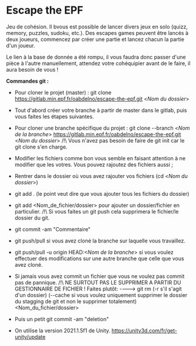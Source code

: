 # Escape the EPF

Jeu de cohésion. Il bvous est possible de lancer divers jeux en solo (quizz, memory, puzzles, sudoku, etc.). Des escapes games peuvent être lancés à deux joueurs, commencez par créer une partie et lancez chacun la partie d'un joueur.

Le lien à la base de donnée a été rompu, il vous faudra donc passer d'une pièce à l'autre manuellement, attendez votre cohéquipier avant de le faire, il aura besoin de vous !


**Commandes git :**
- Pour cloner le projet (master) : git clone https://gitlab.min.epf.fr/oabdelno/escape-the-epf.git <_Nom du dossier_>
- Tout d'abord créer votre branche à partir de master dans le gitlab, puis vous faites les étapes suivantes.
- Pour cloner une branche spécifique du projet : git clone --branch <_Nom de la branche_> https://gitlab.min.epf.fr/oabdelno/escape-the-epf.git <_Nom du dossier_>
/!\ Vous n'avez pas besoin de faire de git init car le git clone s'en charge. 
- Modifier les fichiers comme bon vous semble en faisant attention à ne modifier que les votres. Vous pouvez rajoutez des fichiers aussi ; 
- Rentrer dans le dossier où vous avez rajouter vos fichiers (cd <_Nom du dossier_>)
- git add . (le point veut dire que vous ajouter tous les fichiers du dossier)
- git add <Nom_de_fichier/dossier> pour ajouter un dossier/fichier en particulier.
/!\ Si vous faites un git push cela supprimera le fichier/le dossier du git.
- git commit -am "Commentaire"
- git push/pull si vous avez cloné la branche sur laquelle vous travaillez. 
- git push/pull -u origin HEAD:<_Nom de la branche_> si vous voulez effectuer des modifications sur une autre branche que celle que vous avez cloné.
- Si jamais vous avez commit un fichier que vous ne voulez pas commit pas de pannique. /!\ NE SURTOUT PAS LE SUPPRIMER A PARTIR DU GESTIONNAIRE DE FICHIER ! Faites plutôt:
----> git rm (-r s'il s'agit d'un dossier) (--cache si vous voulez uniquement supprimer le dossier du stagging de git et non le supprimer totalement) <Nom_du_fichier/dossier>
- Puis un petit git commit -am "deletion"

- On utilise la version 2021.1.5f1 de Unity. https://unity3d.com/fr/get-unity/update


